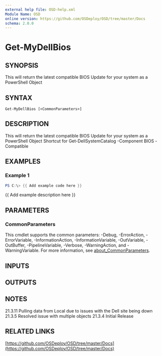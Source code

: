 ```yaml
---
external help file: OSD-help.xml
Module Name: OSD
online version: https://github.com/OSDeploy/OSD/tree/master/Docs
schema: 2.0.0
---
```


# Get-MyDellBios

## SYNOPSIS
This will return the latest compatible BIOS Update for your system as a PowerShell Object

## SYNTAX

```
Get-MyDellBios [<CommonParameters>]
```

## DESCRIPTION
This will return the latest compatible BIOS Update for your system as a PowerShell Object
Shortcut for Get-DellSystemCatalog -Component BIOS -Compatible

## EXAMPLES

### Example 1
```powershell
PS C:\> {{ Add example code here }}
```

{{ Add example description here }}

## PARAMETERS

### CommonParameters
This cmdlet supports the common parameters: -Debug, -ErrorAction, -ErrorVariable, -InformationAction, -InformationVariable, -OutVariable, -OutBuffer, -PipelineVariable, -Verbose, -WarningAction, and -WarningVariable. For more information, see [about_CommonParameters](http://go.microsoft.com/fwlink/?LinkID=113216).

## INPUTS

## OUTPUTS

## NOTES
21.3.11 Pulling data from Local due to issues with the Dell site being down
21.3.5  Resolved issue with multiple objects
21.3.4  Initial Release

## RELATED LINKS

[https://github.com/OSDeploy/OSD/tree/master/Docs](https://github.com/OSDeploy/OSD/tree/master/Docs)

